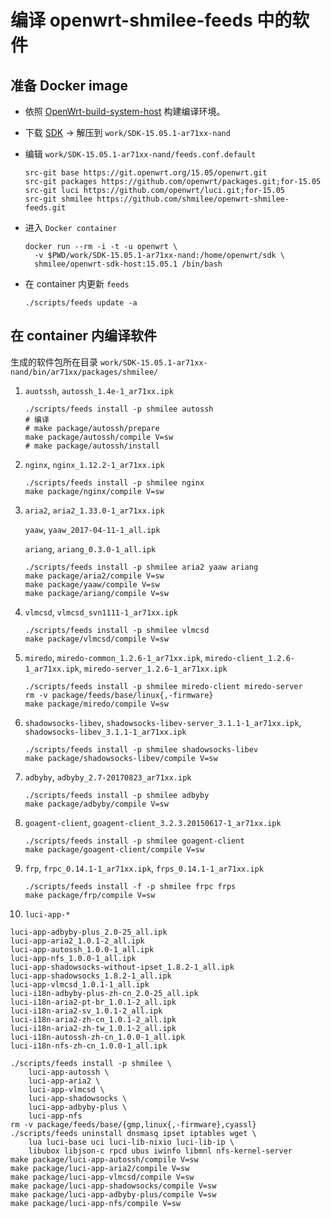 # 编译 openwrt-shmilee-feeds 中的软件

## 准备 Docker image

* 依照 [OpenWrt-build-system-host](./OpenWrt-build-system-host/readme.md) 构建编译环境。

* 下载 [SDK](http://openwrt.proxy.ustclug.org/chaos_calmer/15.05.1/ar71xx/nand/OpenWrt-SDK-15.05.1-ar71xx-nand_gcc-4.8-linaro_uClibc-0.9.33.2.Linux-x86_64.tar.bz2) -> 解压到 `work/SDK-15.05.1-ar71xx-nand`

* 编辑 `work/SDK-15.05.1-ar71xx-nand/feeds.conf.default`
  ```
  src-git base https://git.openwrt.org/15.05/openwrt.git
  src-git packages https://github.com/openwrt/packages.git;for-15.05
  src-git luci https://github.com/openwrt/luci.git;for-15.05
  src-git shmilee https://github.com/shmilee/openwrt-shmilee-feeds.git  
  ```

* 进入 `Docker container`
  ```
  docker run --rm -i -t -u openwrt \
    -v $PWD/work/SDK-15.05.1-ar71xx-nand:/home/openwrt/sdk \
    shmilee/openwrt-sdk-host:15.05.1 /bin/bash
  ```

* 在 container 内更新 `feeds`
  ```
  ./scripts/feeds update -a
  ```

## 在 container 内编译软件

生成的软件包所在目录 `work/SDK-15.05.1-ar71xx-nand/bin/ar71xx/packages/shmilee/`

1. `auotssh`, `autossh_1.4e-1_ar71xx.ipk`

   ```shell
   ./scripts/feeds install -p shmilee autossh
   # 编译
   # make package/autossh/prepare
   make package/autossh/compile V=sw
   # make package/autossh/install
   ```

2. `nginx`, `nginx_1.12.2-1_ar71xx.ipk`

   ```shell
   ./scripts/feeds install -p shmilee nginx
   make package/nginx/compile V=sw
   ```

3. `aria2`, `aria2_1.33.0-1_ar71xx.ipk`

   `yaaw`, `yaaw_2017-04-11-1_all.ipk`

   `ariang`, `ariang_0.3.0-1_all.ipk`

   ```shell
   ./scripts/feeds install -p shmilee aria2 yaaw ariang
   make package/aria2/compile V=sw
   make package/yaaw/compile V=sw
   make package/ariang/compile V=sw
   ```

4. `vlmcsd`, `vlmcsd_svn1111-1_ar71xx.ipk`

   ```shell
   ./scripts/feeds install -p shmilee vlmcsd
   make package/vlmcsd/compile V=sw
   ```

5. `miredo`, `miredo-common_1.2.6-1_ar71xx.ipk`,
   `miredo-client_1.2.6-1_ar71xx.ipk`, `miredo-server_1.2.6-1_ar71xx.ipk`

   ```shell
   ./scripts/feeds install -p shmilee miredo-client miredo-server
   rm -v package/feeds/base/linux{,-firmware}
   make package/miredo/compile V=sw
   ```

6. `shadowsocks-libev`,
   `shadowsocks-libev-server_3.1.1-1_ar71xx.ipk`, `shadowsocks-libev_3.1.1-1_ar71xx.ipk`

   ```shell
   ./scripts/feeds install -p shmilee shadowsocks-libev
   make package/shadowsocks-libev/compile V=sw
   ```

7. `adbyby`, `adbyby_2.7-20170823_ar71xx.ipk`

   ```shell
   ./scripts/feeds install -p shmilee adbyby
   make package/adbyby/compile V=sw
   ```

8. `goagent-client`, `goagent-client_3.2.3.20150617-1_ar71xx.ipk`

   ```shell
   ./scripts/feeds install -p shmilee goagent-client
   make package/goagent-client/compile V=sw
   ```

9. `frp`, `frpc_0.14.1-1_ar71xx.ipk`, `frps_0.14.1-1_ar71xx.ipk`

   ```shell
   ./scripts/feeds install -f -p shmilee frpc frps
   make package/frp/compile V=sw
   ```

10. `luci-app-*`

   ```
   luci-app-adbyby-plus_2.0-25_all.ipk
   luci-app-aria2_1.0.1-2_all.ipk
   luci-app-autossh_1.0.0-1_all.ipk
   luci-app-nfs_1.0.0-1_all.ipk
   luci-app-shadowsocks-without-ipset_1.8.2-1_all.ipk
   luci-app-shadowsocks_1.8.2-1_all.ipk
   luci-app-vlmcsd_1.0.1-1_all.ipk
   luci-i18n-adbyby-plus-zh-cn_2.0-25_all.ipk
   luci-i18n-aria2-pt-br_1.0.1-2_all.ipk
   luci-i18n-aria2-sv_1.0.1-2_all.ipk
   luci-i18n-aria2-zh-cn_1.0.1-2_all.ipk
   luci-i18n-aria2-zh-tw_1.0.1-2_all.ipk
   luci-i18n-autossh-zh-cn_1.0.0-1_all.ipk   
   luci-i18n-nfs-zh-cn_1.0.0-1_all.ipk
   ```

   ```shell
   ./scripts/feeds install -p shmilee \
       luci-app-autossh \
       luci-app-aria2 \
       luci-app-vlmcsd \
       luci-app-shadowsocks \
       luci-app-adbyby-plus \
       luci-app-nfs
   rm -v package/feeds/base/{gmp,linux{,-firmware},cyassl}
   ./scripts/feeds uninstall dnsmasq ipset iptables wget \
       lua luci-base uci luci-lib-nixio luci-lib-ip \
       libubox libjson-c rpcd ubus iwinfo libmnl nfs-kernel-server
   make package/luci-app-autossh/compile V=sw
   make package/luci-app-aria2/compile V=sw
   make package/luci-app-vlmcsd/compile V=sw
   make package/luci-app-shadowsocks/compile V=sw
   make package/luci-app-adbyby-plus/compile V=sw
   make package/luci-app-nfs/compile V=sw
   ```


